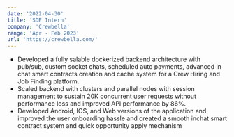 ```yaml
---
date: '2022-04-30'
title: 'SDE Intern'
company: 'Crewbella'
range: 'Apr - Feb 2023'
url: 'https://crewbella.com/'
---
```


- Developed a fully salable dockerized backend architecture with pub/sub, custom socket chats, scheduled auto payments, advanced in chat smart contracts creation and cache system for a Crew Hiring and Job Finding platform.
- Scaled backend with clusters and parallel nodes with session management to sustain 20K concurrent user requests without performance loss and improved API performance by 86%.
- Developed Android, IOS, and Web versions of the application and improved the user onboarding hassle and created a smooth inchat smart contract system and quick opportunity apply mechanism
<!---
- View [CERTIFICATE](coming...)
  --->
